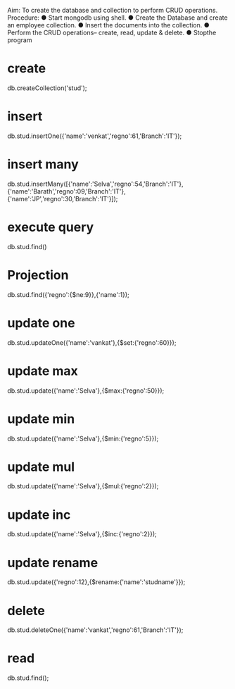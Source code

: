  Aim:
 To create the database and collection to perform CRUD operations.
 Procedure:
 ● Start mongodb using shell.
 ● Create the Database and create an employee collection.
 ● Insert the documents into the collection.
 ● Perform the CRUD operations– create, read, update & delete.
 ● Stopthe program
# create
db.createCollection('stud');
# insert
db.stud.insertOne({'name':'venkat','regno':61,'Branch':'IT'});
# insert many
db.stud.insertMany([{'name':'Selva','regno':54,'Branch':'IT'},
 {'name':'Barath','regno':09,'Branch':'IT'}, {'name':'JP','regno':30,'Branch':'IT'}]);
# execute query
db.stud.find()
# Projection
db.stud.find({'regno':{$ne:9}},{'name':1});
# update one
db.stud.updateOne({'name':'vankat'},{$set:{'regno':60}});
# update max
db.stud.update({'name':'Selva'},{$max:{'regno':50}});
# update min
db.stud.update({'name':'Selva'},{$min:{'regno':5}});
# update mul
db.stud.update({'name':'Selva'},{$mul:{'regno':2}});
# update inc
db.stud.update({'name':'Selva'},{$inc:{'regno':2}});
# update rename
db.stud.update({'regno':12},{$rename:{'name':'studname'}});
# delete
db.stud.deleteOne({'name':'vankat','regno':61,'Branch':'IT'});
# read
db.stud.find();